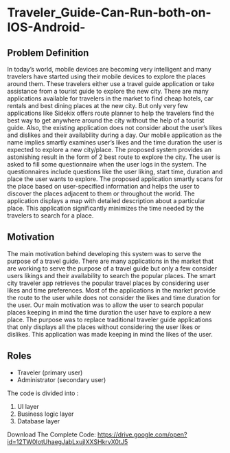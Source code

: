# Traveler_Guide-Can-Run-both-on-IOS-Android-

## Problem Definition
In today’s world, mobile devices are becoming very intelligent and many travelers have started using their mobile devices to explore the places around them. These travelers either use a travel guide application or take assistance from a tourist guide to explore the new city. There are many applications available for travelers in the market to find cheap hotels, car rentals and best dining places at the new city. But only very few applications like Sidekix offers route planner to help the travelers find the best way to get anywhere around the city without the help of a tourist guide. Also, the existing application does not consider about the user’s likes and dislikes and their availability during a day. Our mobile application as the name implies smartly examines user’s likes and the time duration the user is expected to explore a new city/place. The proposed system provides an astonishing result in the form of 2 best route to explore the city. The user is asked to fill some questionnaire when the user logs in the system. The questionnaires include questions like the user liking, start time, duration and place the user wants to explore. The proposed application smartly scans for the place based on user-specified information and helps the user to discover the places adjacent to them or throughout the world. The application displays a map with detailed description about a particular place. This application significantly minimizes the time needed by the travelers to search for a place. 
## Motivation
The main motivation behind developing this system was to serve the purpose of a travel guide. There are many applications in the market that are working to serve the purpose of a travel guide but only a few consider users likings and their availability to search the popular places. The smart city traveler app retrieves the popular travel places by considering user likes and time preferences. Most of the applications in the market provide the route to the user while does not consider the likes and time duration for the user. Our main motivation was to allow the user to search popular places keeping in mind the time duration the user have to explore a new place. The purpose was to replace traditional traveler guide applications that only displays all the places without considering the user likes or dislikes. This application was made keeping in mind the likes of the user.  
 
 ## Roles
 <ul>
  <li>
    Traveler (primary user) </li>
  <li> Administrator (secondary user) </li>
  </ul>
 

The code is divided into :
1. UI layer
2. Business logic layer
3. Database layer

Download The Complete Code: https://drive.google.com/open?id=12TW0IotUhaegJabLxujIXXSHkrvX0tJ5 
